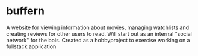 # buffern
A website for viewing information about movies, managing watchlists and creating reviews for other users to read. Will start out as an internal "social network" for the bois. Created as a hobbyproject to exercise working on a fullstack application 
